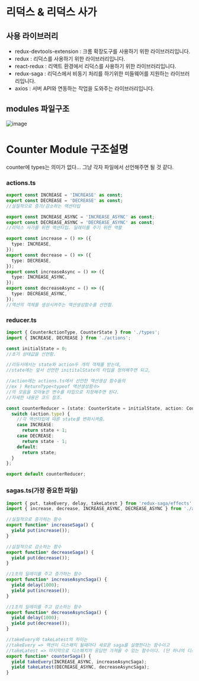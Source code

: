 # 리덕스 & 리덕스 사가

## 사용 라이브러리

- redux-devtools-extension : 크롬 확장도구를 사용하기 위한 라이브러리입니다.
- redux : 리덕스를 사용하기 위한 라이브러리입니다.
- react-redux : 리액트 환경에서 리덕스를 사용하기 위한 라이브러리입니다.
- redux-saga : 리덕스에서 비동기 처리를 하기위한 미들웨어를 지원하는 라이브러리입니다.
- axios : 서버 API와 연동하는 작업을 도와주는 라이브러리입니다.

## modules 파일구조

![image](https://user-images.githubusercontent.com/48292190/111722066-75f5f700-88a4-11eb-9206-6737388ec5fd.png)

# Counter Module 구조설명

counter에 types는 의미가 없다... 그냥 각자 파일에서 선언해주면 될 것 같다.

### actions.ts

```typescript
export const INCREASE = 'INCREASE' as const;
export const DECREASE = 'DECREASE' as const;
//실질적으로 증가/감소하는 액션타입

export const INCREASE_ASYNC = 'INCREASE_ASYNC' as const;
export const DECREASE_ASYNC = 'DECREASE_ASYNC' as const;
//리덕스 사가를 위한 액션타입. 딜레이를 주기 위한 역활

export const increase = () => ({
  type: INCREASE,
});
export const decrease = () => ({
  type: DECREASE,
});
export const increaseAsync = () => ({
  type: INCREASE_ASYNC,
});
export const decreaseAsync = () => ({
  type: DECREASE_ASYNC,
});
//액션의 객체를 생성시켜주는 액션생성함수를 선언함.
```

### reducer.ts

```typescript
import { CounterActionType, CounterState } from './types';
import { INCREASE, DECREASE } from './actions';

const initialState = 0;
//초기 상태값을 선언함.

//리듀서에서는 state와 action두 개의 객체를 받는데,
//state에는 앞서 선언한 inititalState의 타입을 정의해주면 되고,

//action에는 actions.ts에서 선언한 액션생성 함수들의
//ex ) ReturnType<typeof 액션생성함수>
//의 모음을 모아놓은 변수를 타입으로 지정해주면 된다.
//자세한 내용은 코드 참조.

const counterReducer = (state: CounterState = initialState, action: CounterActionType) => {
  switch (action.type) {
    //각 액션타입에 따른 state를 변화시켜줌.
    case INCREASE:
      return state + 1;
    case DECREASE:
      return state - 1;
    default:
      return state;
  }
};

export default counterReducer;
```

### sagas.ts(가장 중요한 파일)

```typescript
import { put, takeEvery, delay, takeLatest } from 'redux-saga/effects';
import { increase, decrease, INCREASE_ASYNC, DECREASE_ASYNC } from './actions';

//실질적으로 증가하는 함수
export function* increaseSaga() {
  yield put(increase());
}

//실질적으로 감소하는 함수
export function* decreaseSaga() {
  yield put(decrease());
}

//1초의 딜레이를 주고 증가하는 함수
export function* increaseAsyncSaga() {
  yield delay(1000);
  yield put(increase());
}

//1초의 딜레이를 주고 감소하는 함수
export function* decreaseAsyncSaga() {
  yield delay(1000);
  yield put(decrease());
}

//takeEvery와 takeLatest의 차이는
//takeEvery => 액션이 디스패치 될때마다 새로운 saga를 실행한다는 함수이고
//takeLatest => 마지막으로 디스패치의 응답만 가져올 수 있는 함수이다. (단 하나의 디스패치를 함.)
export function* counterSaga() {
  yield takeEvery(INCREASE_ASYNC, increaseAsyncSaga);
  yield takeLatest(DECREASE_ASYNC, decreaseAsyncSaga);
}
```

